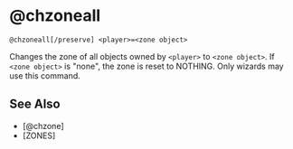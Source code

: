 # @chzoneall
`@chzoneall[/preserve] <player>=<zone object>`

Changes the zone of all objects owned by `<player>` to `<zone object>`. If `<zone object>` is "none", the zone is reset to NOTHING. Only wizards may use this command.


## See Also
- [@chzone]
- [ZONES]

